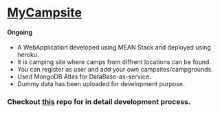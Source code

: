 # [MyCampsite](https://whispering-garden-27256.herokuapp.com)
#### Ongoing
* A WebApplication developed using MEAN Stack and deployed using heroku.
* It is camping site where camps from diffrent locations can be found.
* You can register as user and add your own campsites/campgrounds.
* Used MongoDB Atlas for DataBase-as-service.
* Dummy data has been uploaded for development purpose.

### Checkout [this](https://github.com/Siddhartha15/WebDev-practice) repo for in detail development process.
